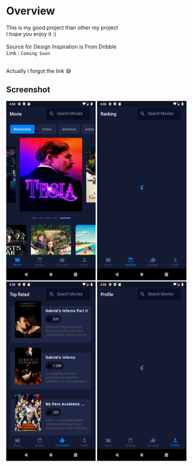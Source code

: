 # Overview
This is my good project than other my project <br>
I hope you enjoy it :) <br>
<br>
Source for Design Inspiration is From Dribble <br>
Link    : `Coming Soon` <br>
<br>

Actually i forgot the link :sweat_smile:


## Screenshot

<img src=".Screenshot/home.png" alt="home screen" width="240" height=480/>
<img src=".Screenshot/ranking.png" alt="rank screen" width="240" height=480/>
<img src=".Screenshot/top_rated.png" alt="top_rated screen" width="240" height=480/>
<img src=".Screenshot/profile.png" alt="profile screen" width="240" height=480/>